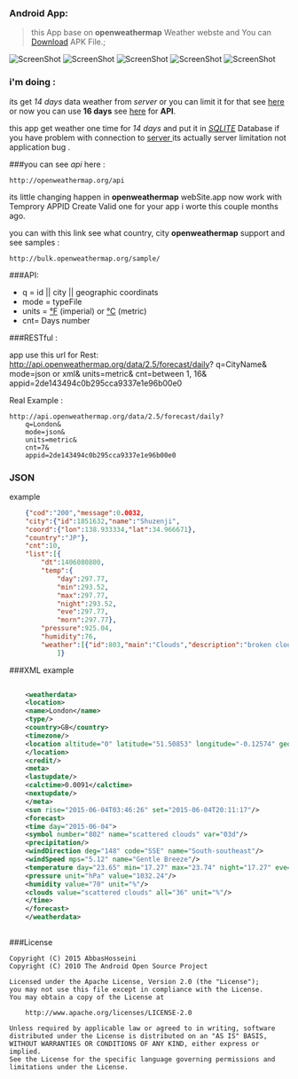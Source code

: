 
### Android App:

>this App base on **openweathermap** Weather webste and You can [Download](https://raw.githubusercontent.com/abbashosseini/Android-Persian-weather/master/app/App.apk) APK File.;

![ScreenShot](https://github.com/abbashosseini/Android-Persian-weather/blob/master/1.png)
![ScreenShot](https://github.com/abbashosseini/Android-Persian-weather/blob/master/2.png)
![ScreenShot](https://github.com/abbashosseini/Android-Persian-weather/blob/master/3.png)
![ScreenShot](https://github.com/abbashosseini/Android-Persian-weather/blob/master/4.png)
![ScreenShot](https://github.com/abbashosseini/Android-Persian-weather/blob/master/5.png)

### i'm doing :

its get *14 days* data weather from *server* or you can limit it for that see [here](http://openweathermap.org/forecast5) or now you can use **16 days** see [here](http://openweathermap.org/forecast16) for **API**.

this app get weather one time for *14 days* and put it in [*SQLITE*](http://developer.android.com/guide/topics/providers/content-providers.html) Database if you have problem with connection to [server ](http://openweathermap.org/) its actually server limitation not application bug .

###you can see *api* here :

	http://openweathermap.org/api

its little changing happen in **openweathermap** webSite.app now work with Temprory APPID Create Valid one for your app 
i worte this couple months ago.

you can with this link see what country, city **openweathermap** support and see samples :

	http://bulk.openweathermap.org/sample/
	
###API:

* q = id || city || geographic coordinats
* mode = typeFile
* units =  [°F](https://en.wikipedia.org/wiki/Fahrenheit) (imperial) or [°C](https://en.wikipedia.org/wiki/Celsius) (metric)
* cnt= Days number
	


###RESTful :

app use this url for Rest:
	http://api.openweathermap.org/data/2.5/forecast/daily?
		q=CityName&
		mode=json or xml&
		units=metric&
		cnt=between 1, 16&
		appid=2de143494c0b295cca9337e1e96b00e0

Real Example :

	http://api.openweathermap.org/data/2.5/forecast/daily?
		q=London&
		mode=json&
		units=metric&
		cnt=7&
		appid=2de143494c0b295cca9337e1e96b00e0
		
### JSON
example
```json
	{"cod":"200","message":0.0032,
	"city":{"id":1851632,"name":"Shuzenji",
	"coord":{"lon":138.933334,"lat":34.966671},
	"country":"JP"},
	"cnt":10,
	"list":[{
	    "dt":1406080800,
	    "temp":{
	        "day":297.77,
	        "min":293.52,
	        "max":297.77,
	        "night":293.52,
	        "eve":297.77,
	        "morn":297.77},
	    "pressure":925.04,
	    "humidity":76,
	    "weather":[{"id":803,"main":"Clouds","description":"broken clouds","icon":"04d"}],}
	        ]}
```	        
###XML
example
```xml	
	
	<weatherdata>
	<location>
	<name>London</name>
	<type/>
	<country>GB</country>
	<timezone/>
	<location altitude="0" latitude="51.50853" longitude="-0.12574" geobase="geonames" geobaseid="0"/>
	</location>
	<credit/>
	<meta>
	<lastupdate/>
	<calctime>0.0091</calctime>
	<nextupdate/>
	</meta>
	<sun rise="2015-06-04T03:46:26" set="2015-06-04T20:11:17"/>
	<forecast>
	<time day="2015-06-04">
	<symbol number="802" name="scattered clouds" var="03d"/>
	<precipitation/>
	<windDirection deg="148" code="SSE" name="South-southeast"/>
	<windSpeed mps="5.12" name="Gentle Breeze"/>
	<temperature day="23.65" min="17.27" max="23.74" night="17.27" eve="22.94" morn="17.54"/>
	<pressure unit="hPa" value="1032.24"/>
	<humidity value="70" unit="%"/>
	<clouds value="scattered clouds" all="36" unit="%"/>
	</time>
	</forecast>
	</weatherdata>
	
```
###License

	Copyright (C) 2015 AbbasHosseini
	Copyright (C) 2010 The Android Open Source Project
	
	Licensed under the Apache License, Version 2.0 (the "License");
	you may not use this file except in compliance with the License.
	You may obtain a copy of the License at
	
	    http://www.apache.org/licenses/LICENSE-2.0
	
	Unless required by applicable law or agreed to in writing, software
	distributed under the License is distributed on an "AS IS" BASIS,
	WITHOUT WARRANTIES OR CONDITIONS OF ANY KIND, either express or implied.
	See the License for the specific language governing permissions and
	limitations under the License.
